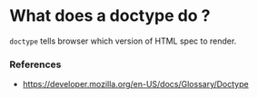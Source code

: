 # What does a doctype do ?
`doctype` tells browser which version of HTML spec to render.

### References
 - https://developer.mozilla.org/en-US/docs/Glossary/Doctype
